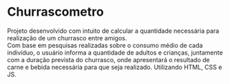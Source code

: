 # Churrascometro
Projeto desenvolvido com intuito de calcular a quantidade necessária para realização de um churrasco entre amigos.<br>Com base em pesquisas realizadas sobre o consumo médio de cada indivíduo, o usuário informa a quantidade de adultos e crianças, juntamente com a duração prevista do churrasco, onde apresentará o resultado de carne e bebida necessária para que seja realizado.  Utilizando HTML, CSS e JS.
